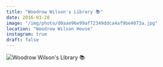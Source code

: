 ```yaml
---
title: "Woodrow Wilson's Library 📚"
date: 2016-03-28
image: "/img/photo/d0aae96e99af72349ddca4af9be4073a.jpg"
location: "Woodrow Wilson House"
instagram: true
draft: false
---
```


![Woodrow Wilson's Library 📚](/img/photo/d0aae96e99af72349ddca4af9be4073a.jpg)
